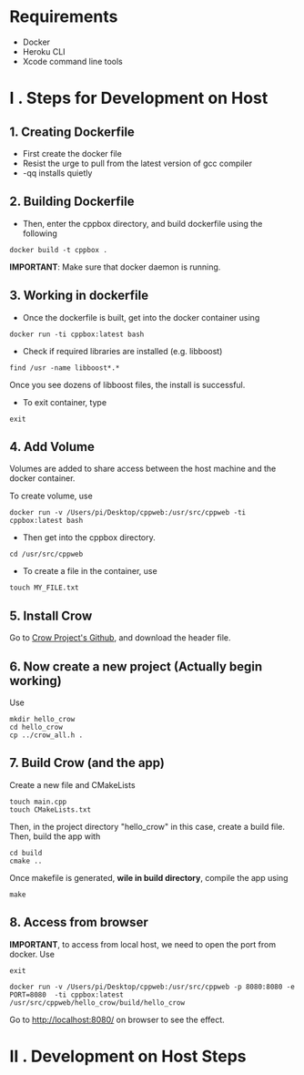 # Requirements

- Docker
- Heroku CLI
- Xcode command line tools

# I . Steps for Development on Host

## 1. Creating Dockerfile

- First create the docker file
- Resist the urge to pull from the latest version of gcc compiler
- -qq installs quietly

## 2. Building Dockerfile

- Then, enter the cppbox directory, and build dockerfile using the following

```
docker build -t cppbox .
```

**IMPORTANT**: Make sure that docker daemon is running.

## 3. Working in dockerfile

- Once the dockerfile is built, get into the docker container using

```
docker run -ti cppbox:latest bash
```

- Check if required libraries are installed (e.g. libboost)

```
find /usr -name libboost*.*
```

Once you see dozens of libboost files, the install is successful.

- To exit container, type

```
exit
```

## 4. Add Volume

Volumes are added to share access between the host machine and the docker container.

To create volume, use

```
docker run -v /Users/pi/Desktop/cppweb:/usr/src/cppweb -ti cppbox:latest bash
```

- Then get into the cppbox directory.

```
cd /usr/src/cppweb
```

- To create a file in the container, use

```
touch MY_FILE.txt
```

## 5. Install Crow

Go to [Crow Project's Github](https://github.com/ipkn/crow), and download the header file.

## 6. Now create a new project (Actually begin working)

Use

```
mkdir hello_crow
cd hello_crow
cp ../crow_all.h .
```

## 7. Build Crow (and the app)

Create a new file and CMakeLists

```
touch main.cpp
touch CMakeLists.txt
```

Then, in the project directory "hello_crow" in this case, create a build file. Then, build the app with

```
cd build
cmake ..
```

Once makefile is generated, **wile in build directory**, compile the app using

```
make
```

## 8. Access from browser

**IMPORTANT**, to access from local host, we need to open the port from docker. Use

```
exit

docker run -v /Users/pi/Desktop/cppweb:/usr/src/cppweb -p 8080:8080 -e PORT=8080  -ti cppbox:latest /usr/src/cppweb/hello_crow/build/hello_crow

```

Go to [http://localhost:8080/](http://localhost:8080/) on browser to see the effect.

# II . Development on Host Steps
